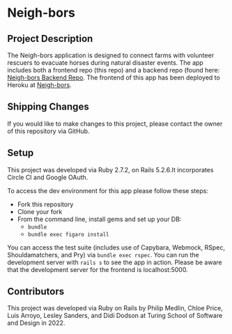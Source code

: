 # Neigh-bors

## Project Description
The Neigh-bors application is designed to connect farms with volunteer rescuers to evacuate horses during natural disaster events. The app includes both a frontend repo (this repo) and a backend repo (found here: [Neigh-bors Backend Repo](https://github.com/PhiMed/neigh-bors-be). The frontend of this app has been deployed to Heroku at [Neigh-bors](https://neigh-bors-fe.herokuapp.com/).

## Shipping Changes
If you would like to make changes to this project, please contact the owner of this repository via GitHub.

## Setup
This project was developed via Ruby 2.7.2, on Rails 5.2.6.It incorporates Circle CI and Google OAuth.

To access the dev environment for this app please follow these steps:
* Fork this repository
* Clone your fork
* From the command line, install gems and set up your DB:
  * `bundle`
  * `bundle exec figaro install`

You can access the test suite (includes use of Capybara, Webmock, RSpec, Shouldamatchers, and Pry) via `bundle exec rspec`. You can run the development server with `rails s` to see the app in action. Please be aware that the development server for the frontend is localhost:5000.

## Contributors
This project was developed via Ruby on Rails by Philip Medlin, Chloe Price, Luis Arroyo, Lesley Sanders, and Didi Dodson at Turing School of Software and Design in 2022.
